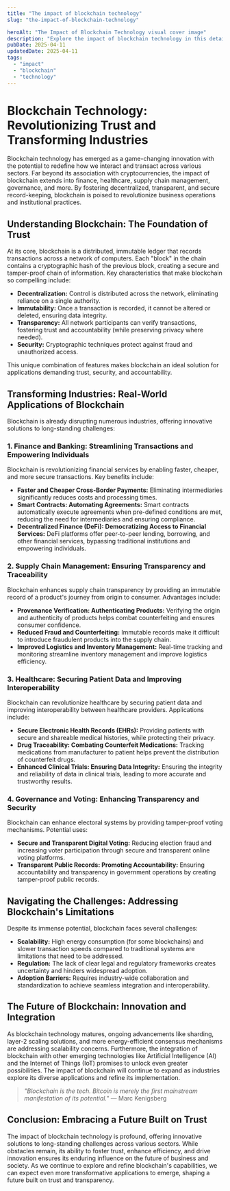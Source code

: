 ```yaml
---
title: "The impact of blockchain technology"
slug: "the-impact-of-blockchain-technology"

heroAlt: "The Impact of Blockchain Technology visual cover image"
description: "Explore the impact of blockchain technology in this detailed guide, offering insights, strategies, and practical tips to enhance your understanding and application of the topic."
pubDate: 2025-04-11
updatedDate: 2025-04-11
tags:
  - "impact"
  - "blockchain"
  - "technology"
---
```


# Blockchain Technology: Revolutionizing Trust and Transforming Industries

Blockchain technology has emerged as a game-changing innovation with the potential to redefine how we interact and transact across various sectors. Far beyond its association with cryptocurrencies, the impact of blockchain extends into finance, healthcare, supply chain management, governance, and more. By fostering decentralized, transparent, and secure record-keeping, blockchain is poised to revolutionize business operations and institutional practices.

## Understanding Blockchain: The Foundation of Trust

At its core, blockchain is a distributed, immutable ledger that records transactions across a network of computers. Each "block" in the chain contains a cryptographic hash of the previous block, creating a secure and tamper-proof chain of information. Key characteristics that make blockchain so compelling include:

- **Decentralization:** Control is distributed across the network, eliminating reliance on a single authority.
- **Immutability:** Once a transaction is recorded, it cannot be altered or deleted, ensuring data integrity.
- **Transparency:** All network participants can verify transactions, fostering trust and accountability (while preserving privacy where needed).
- **Security:** Cryptographic techniques protect against fraud and unauthorized access.

This unique combination of features makes blockchain an ideal solution for applications demanding trust, security, and accountability.

## Transforming Industries: Real-World Applications of Blockchain

Blockchain is already disrupting numerous industries, offering innovative solutions to long-standing challenges:

### 1. Finance and Banking: Streamlining Transactions and Empowering Individuals

Blockchain is revolutionizing financial services by enabling faster, cheaper, and more secure transactions. Key benefits include:

- **Faster and Cheaper Cross-Border Payments:** Eliminating intermediaries significantly reduces costs and processing times.
- **Smart Contracts: Automating Agreements:** Smart contracts automatically execute agreements when pre-defined conditions are met, reducing the need for intermediaries and ensuring compliance.
- **Decentralized Finance (DeFi): Democratizing Access to Financial Services:** DeFi platforms offer peer-to-peer lending, borrowing, and other financial services, bypassing traditional institutions and empowering individuals.

### 2. Supply Chain Management: Ensuring Transparency and Traceability

Blockchain enhances supply chain transparency by providing an immutable record of a product's journey from origin to consumer. Advantages include:

- **Provenance Verification: Authenticating Products:** Verifying the origin and authenticity of products helps combat counterfeiting and ensures consumer confidence.
- **Reduced Fraud and Counterfeiting:** Immutable records make it difficult to introduce fraudulent products into the supply chain.
- **Improved Logistics and Inventory Management:** Real-time tracking and monitoring streamline inventory management and improve logistics efficiency.

### 3. Healthcare: Securing Patient Data and Improving Interoperability

Blockchain can revolutionize healthcare by securing patient data and improving interoperability between healthcare providers. Applications include:

- **Secure Electronic Health Records (EHRs):** Providing patients with secure and shareable medical histories, while protecting their privacy.
- **Drug Traceability: Combating Counterfeit Medications:** Tracking medications from manufacturer to patient helps prevent the distribution of counterfeit drugs.
- **Enhanced Clinical Trials: Ensuring Data Integrity:** Ensuring the integrity and reliability of data in clinical trials, leading to more accurate and trustworthy results.

### 4. Governance and Voting: Enhancing Transparency and Security

Blockchain can enhance electoral systems by providing tamper-proof voting mechanisms. Potential uses:

- **Secure and Transparent Digital Voting:** Reducing election fraud and increasing voter participation through secure and transparent online voting platforms.
- **Transparent Public Records: Promoting Accountability:** Ensuring accountability and transparency in government operations by creating tamper-proof public records.

## Navigating the Challenges: Addressing Blockchain's Limitations

Despite its immense potential, blockchain faces several challenges:

- **Scalability:** High energy consumption (for some blockchains) and slower transaction speeds compared to traditional systems are limitations that need to be addressed.
- **Regulation:** The lack of clear legal and regulatory frameworks creates uncertainty and hinders widespread adoption.
- **Adoption Barriers:** Requires industry-wide collaboration and standardization to achieve seamless integration and interoperability.

## The Future of Blockchain: Innovation and Integration

As blockchain technology matures, ongoing advancements like sharding, layer-2 scaling solutions, and more energy-efficient consensus mechanisms are addressing scalability concerns. Furthermore, the integration of blockchain with other emerging technologies like Artificial Intelligence (AI) and the Internet of Things (IoT) promises to unlock even greater possibilities. The impact of blockchain will continue to expand as industries explore its diverse applications and refine its implementation.

> _"Blockchain is the tech. Bitcoin is merely the first mainstream manifestation of its potential."_ — Marc Kenigsberg

## Conclusion: Embracing a Future Built on Trust

The impact of blockchain technology is profound, offering innovative solutions to long-standing challenges across various sectors. While obstacles remain, its ability to foster trust, enhance efficiency, and drive innovation ensures its enduring influence on the future of business and society. As we continue to explore and refine blockchain's capabilities, we can expect even more transformative applications to emerge, shaping a future built on trust and transparency.
